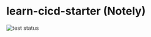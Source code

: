 # learn-cicd-starter (Notely)
![test status](https://github.com/AidanRJ1/learn-cicd-starter/actions/workflows/ci.yml/badge.svg)
